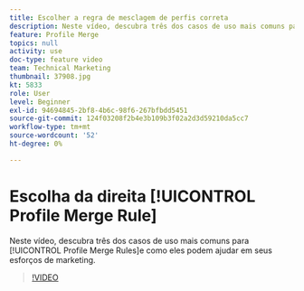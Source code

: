 ```yaml
---
title: Escolher a regra de mesclagem de perfis correta
description: Neste vídeo, descubra três dos casos de uso mais comuns para Regras de mesclagem de perfis e como eles podem ajudar em suas iniciativas de marketing.
feature: Profile Merge
topics: null
activity: use
doc-type: feature video
team: Technical Marketing
thumbnail: 37908.jpg
kt: 5833
role: User
level: Beginner
exl-id: 94694845-2bf8-4b6c-98f6-267bfbdd5451
source-git-commit: 124f03208f2b4e3b109b3f02a2d3d59210da5cc7
workflow-type: tm+mt
source-wordcount: '52'
ht-degree: 0%

---
```


# Escolha da direita [!UICONTROL Profile Merge Rule]

Neste vídeo, descubra três dos casos de uso mais comuns para [!UICONTROL Profile Merge Rules]e como eles podem ajudar em seus esforços de marketing.

>[!VIDEO](https://video.tv.adobe.com/v/37908/?quality=12&learn=on)
